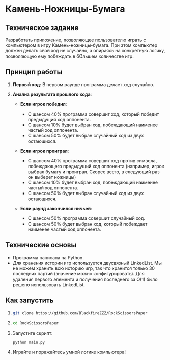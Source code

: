 # Камень-Ножницы-Бумага

## Техническое задание
Разработать приложение, позволяющее пользователю играть с компьютером в игру Камень-ножницы-бумага.
При этом компьютер должен делать свой ход не случайно, а опираясь на конкретную логику, позволяющую ему побеждать в бОльшем количестве игр. 
## Принцип работы

1. **Первый ход**:
   В первом раунде программа делает ход случайно.

2. **Анализ результата прошлого хода**:
   - **Если игрок победил**:
     - С шансом 40% программа совершит ход, который победит предыдущий ход оппонента.
     - С шансом 10% будет выбран ход, побеждающий наименее частый ход оппонента.
     - С шансом 50% будет выбран случайный ход из двух остающихся.

   - **Если игрок проиграл**:
     - С шансом 40% программа совершит ход против символа, побеждающего предыдущий ход оппонента (например, игрок выбрал бумагу и проиграл. Скорее всего, в следующий раз он выберет ножницы)
     - С шансом 10% будет выбран ход, побеждающий наименее частый ход оппонента.
     - С шансом 50% будет выбран случайный ход из двух остающихся.

   - **Если раунд закончился ничьей**:
     - С шансом 50% программа совершит случайный ход.
     - С шансом 50% будет выбран ход, который побеждает наименее частый ход оппонента.

## Технические основы
- Программа написана на Python.
- Для хранения истории игр используется двусвязный LinkedList. Мы не можем хранить всю историю игр, так что хранится только 30 последних партий (значение можно конфигурировать). Для удаления первого элемента и получения последнего за O(1) было решено использовать LinkedList. 
## Как запустить
1. ```bash
   git clone https://github.com/BlackfireZZZ/RockScissorsPaper
2. ```bash
   cd RockScissorsPaper
   ```
3. Запустите скрипт:  
   ```bash
   python main.py
   ```
4. Играйте и поражайтесь умной логике компьютера!


